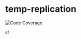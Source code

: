 # temp-replication
![Code Coverage](https://img.shields.io/badge/Code%20Coverage-100%25-success?style=flat)

sf
